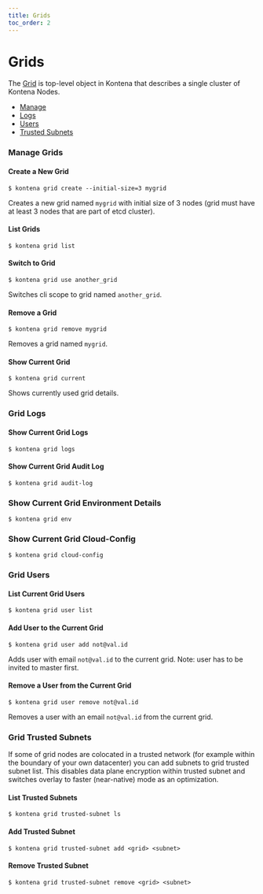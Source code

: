```yaml
---
title: Grids
toc_order: 2
---
```


# Grids

The [Grid](../core-concepts/architecture.md#the-grid) is top-level object in Kontena that describes a single cluster of Kontena Nodes.

* [Manage](grids#manage-grids)
* [Logs](grids#grid-logs)
* [Users](grids#grid-users)
* [Trusted Subnets](grids#grid-trusted-subnets)

### Manage Grids

#### Create a New Grid

```
$ kontena grid create --initial-size=3 mygrid
```

Creates a new grid named `mygrid` with initial size of 3 nodes (grid must have at least 3 nodes that are part of etcd cluster).

#### List Grids

```
$ kontena grid list
```

#### Switch to Grid

```
$ kontena grid use another_grid
```

Switches cli scope to grid named `another_grid`.

#### Remove a Grid

```
$ kontena grid remove mygrid

```

Removes a grid named `mygrid`.

#### Show Current Grid

```
$ kontena grid current
```

Shows currently used grid details.

### Grid Logs

#### Show Current Grid Logs

```
$ kontena grid logs
```

#### Show Current Grid Audit Log

```
$ kontena grid audit-log
```

### Show Current Grid Environment Details

```
$ kontena grid env
```

### Show Current Grid Cloud-Config

```
$ kontena grid cloud-config
```

### Grid Users

#### List Current Grid Users

```
$ kontena grid user list
```

#### Add User to the Current Grid

```
$ kontena grid user add not@val.id
```

Adds user with email `not@val.id` to the current grid. Note: user has to be invited to master first.

#### Remove a User from the Current Grid

```
$ kontena grid user remove not@val.id
```

Removes a user with an email `not@val.id` from the current grid.

### Grid Trusted Subnets

If some of grid nodes are colocated in a trusted network (for example within the boundary of your own datacenter) you can add subnets to grid trusted subnet list. This disables data plane encryption within trusted subnet and switches overlay to faster (near-native) mode as an optimization.

#### List Trusted Subnets

```
$ kontena grid trusted-subnet ls
```

#### Add Trusted Subnet

```
$ kontena grid trusted-subnet add <grid> <subnet>
```

#### Remove Trusted Subnet

```
$ kontena grid trusted-subnet remove <grid> <subnet>
```
